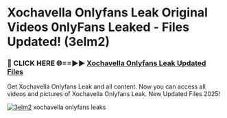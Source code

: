 # Xochavella Onlyfans Leak Original Videos 0nlyFans Leaked - Files Updated! (3elm2)

<h3>🔴 CLICK HERE 🌐==►► <a href="https://tinyurl.com/ms9xzufz" rel="nofollow">Xochavella Onlyfans Leak Updated Files</a></h3>

Get Xochavella Onlyfans Leak and all content. Now you can access all videos and pictures of Xochavella Onlyfans Leak. New Updated Files 2025!

[![3elm2](https://i.imgur.com/ppqm5kG.gif)](https://tinyurl.com/ms9xzufz)
xochavella onlyfans leaks